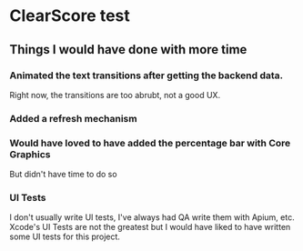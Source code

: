 # ClearScore test

## Things I would have done with more time

### Animated the text transitions after getting the backend data. 

Right now, the transitions are too abrubt, not a good UX.

### Added a refresh mechanism

### Would have loved to have added the percentage bar with Core Graphics
But didn't have time to do so

### UI Tests
I don't usually write UI tests, I've always had QA write them with Apium, etc. 
Xcode's UI Tests are not the greatest but I would have liked to have written some UI tests for this project.
